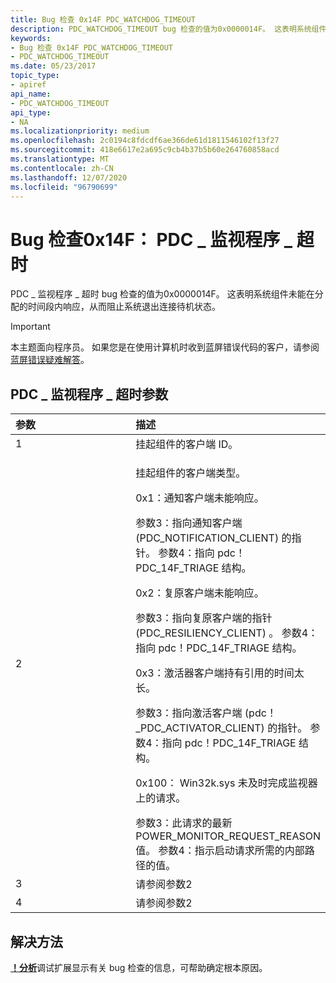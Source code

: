 ```yaml
---
title: Bug 检查 0x14F PDC_WATCHDOG_TIMEOUT
description: PDC_WATCHDOG_TIMEOUT bug 检查的值为0x0000014F。 这表明系统组件未能在分配的时间段内响应。
keywords:
- Bug 检查 0x14F PDC_WATCHDOG_TIMEOUT
- PDC_WATCHDOG_TIMEOUT
ms.date: 05/23/2017
topic_type:
- apiref
api_name:
- PDC_WATCHDOG_TIMEOUT
api_type:
- NA
ms.localizationpriority: medium
ms.openlocfilehash: 2c0194c8fdcdf6ae366de61d1811546102f13f27
ms.sourcegitcommit: 418e6617e2a695c9cb4b37b5b60e264760858acd
ms.translationtype: MT
ms.contentlocale: zh-CN
ms.lasthandoff: 12/07/2020
ms.locfileid: "96790699"
---
```

# <a name="bug-check-0x14f-pdc_watchdog_timeout"></a>Bug 检查0x14F： PDC \_ 监视程序 \_ 超时


PDC \_ 监视程序 \_ 超时 bug 检查的值为0x0000014F。 这表明系统组件未能在分配的时间段内响应，从而阻止系统退出连接待机状态。

> [!IMPORTANT]
> 本主题面向程序员。 如果您是在使用计算机时收到蓝屏错误代码的客户，请参阅[蓝屏错误疑难解答](https://www.windows.com/stopcode)。


## <a name="pdc_watchdog_timeout-parameters"></a>PDC \_ 监视程序 \_ 超时参数


<table>
<colgroup>
<col width="50%" />
<col width="50%" />
</colgroup>
<thead>
<tr class="header">
<th align="left">参数</th>
<th align="left">描述</th>
</tr>
</thead>
<tbody>
<tr class="odd">
<td align="left">1</td>
<td align="left">挂起组件的客户端 ID。</td>
</tr>
<tr class="even">
<td align="left">2</td>
<td align="left"><p>挂起组件的客户端类型。</p>
<p>0x1：通知客户端未能响应。</p>
参数3：指向通知客户端 (PDC_NOTIFICATION_CLIENT) 的指针。
参数4：指向 pdc！PDC_14F_TRIAGE 结构。
<p>0x2：复原客户端未能响应。</p>
参数3：指向复原客户端的指针 (PDC_RESILIENCY_CLIENT) 。
参数4：指向 pdc！PDC_14F_TRIAGE 结构。
<p>0x3：激活器客户端持有引用的时间太长。</p>
参数3：指向激活客户端 (pdc！ _PDC_ACTIVATOR_CLIENT) 的指针。
参数4：指向 pdc！PDC_14F_TRIAGE 结构。
<p>0x100： Win32k.sys 未及时完成监视器上的请求。</p>
参数3：此请求的最新 POWER_MONITOR_REQUEST_REASON 值。
参数4：指示启动请求所需的内部路径的值。</td>
</tr>
<tr class="odd">
<td align="left">3</td>
<td align="left">请参阅参数2</td>
</tr>
<tr class="even">
<td align="left">4</td>
<td align="left">请参阅参数2</td>
</tr>
</tbody>
</table>


## <a name="resolution"></a>解决方法

[**！分析**](-analyze.md)调试扩展显示有关 bug 检查的信息，可帮助确定根本原因。
 

 

 




